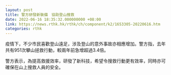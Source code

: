 ```yaml
---
layout: post
title: 警方研發新裝備　協助登山搜救
date: 2022-06-16 18:35:32.000000000 +08:00
link: https://news.rthk.hk/rthk/ch/component/k2/1653305-20220616.htm
categories: rthk
---
```


疫情下，不少市民喜歡登山遠足，涉及登山的意外事故亦相應增加。警方指，去年共有951次攀山拯救行動，較兩年前急增超過3.4倍。

警方表示，為提高救援效率，研發了新科技，希望令搜救行動更有效率，同時亦可確保在山上搜救人員的安全。
